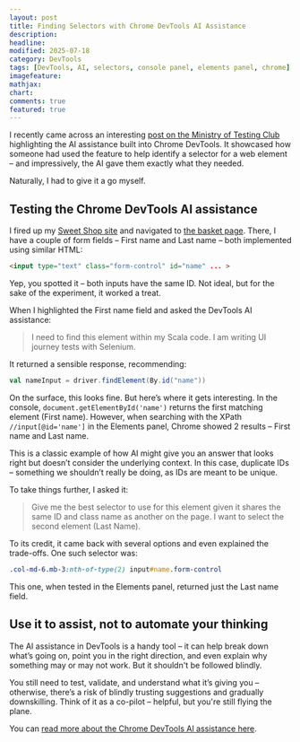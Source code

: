 ```yaml
---
layout: post
title: Finding Selectors with Chrome DevTools AI Assistance
description:
headline:
modified: 2025-07-18
category: DevTools
tags: [DevTools, AI, selectors, console panel, elements panel, chrome]
imagefeature:
mathjax:
chart:
comments: true
featured: true
---
```



I recently came across an interesting [post on the Ministry of Testing Club](https://club.ministryoftesting.com/t/useful-tip-for-web-automation-inspecting-web-elements-understanding-dom-using-ai/85826/) highlighting the AI assistance built into Chrome DevTools. It showcased how someone had used the feature to help identify a selector for a web element – and impressively, the AI gave them exactly what they needed.

Naturally, I had to give it a go myself.

## Testing the Chrome DevTools AI assistance

I fired up my [Sweet Shop site](https://sweetshop.vivrichards.co.uk/) and navigated to [the basket page](https://sweetshop.vivrichards.co.uk/basket). There, I have a couple of form fields – First name and Last name – both implemented using similar HTML:

```html
<input type="text" class="form-control" id="name" ... >
```

Yep, you spotted it – both inputs have the same ID. Not ideal, but for the sake of the experiment, it worked a treat.

When I highlighted the First name field and asked the DevTools AI assistance:

>I need to find this element within my Scala code. I am writing UI journey tests with Selenium.

It returned a sensible response, recommending:

```scala
val nameInput = driver.findElement(By.id("name"))
```

On the surface, this looks fine. But here’s where it gets interesting. In the console, `document.getElementById('name')` returns the first matching element (First name). However, when searching with the XPath `//input[@id='name']` in the Elements panel, Chrome showed 2 results – First name and Last name.

This is a classic example of how AI might give you an answer that looks right but doesn’t consider the underlying context. In this case, duplicate IDs – something we shouldn’t really be doing, as IDs are meant to be unique.

To take things further, I asked it:

>Give me the best selector to use for this element given it shares the same ID and class name as another on the page. I want to select the second element (Last Name).

To its credit, it came back with several options and even explained the trade-offs. One such selector was:

```css
.col-md-6.mb-3:nth-of-type(2) input#name.form-control
```

This one, when tested in the Elements panel, returned just the Last name field.

## Use it to assist, not to automate your thinking

The AI assistance in DevTools is a handy tool – it can help break down what’s going on, point you in the right direction, and even explain why something may or may not work. But it shouldn't be followed blindly.

You still need to test, validate, and understand what it’s giving you – otherwise, there’s a risk of blindly trusting suggestions and gradually downskilling. Think of it as a co-pilot – helpful, but you're still flying the plane.

You can [read more about the Chrome DevTools AI assistance here](https://developer.chrome.com/docs/devtools/ai-assistance).
